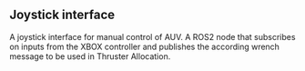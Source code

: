 ## Joystick interface
A joystick interface for manual control of AUV. A ROS2 node that subscribes on inputs from the XBOX controller and publishes the according wrench message to be used in Thruster Allocation.

